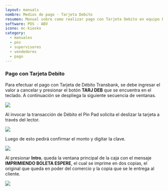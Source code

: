 ```yaml
---
layout: manuals
nombre: Medios de pago - Tarjeta Debito
resumen: Manual sobre como realizar pago con Tarjeta Debito en equipo POS.
software: POS - ABV
icono: mc-kiosko
category:
  - manuales
  - pos
  - supervisores
  - vendedores
  - pago
---
```

### Pago con Tarjeta Debito

Para efectuar el pago con Tarjeta de Débito Transbank, se debe ingresar el valor a cancelar y presionar el botón **TARJ DEB** que se encuentra en el teclado. A continuación se despliega la siguiente secuencia de ventanas.

<p class="centrado"><img src="{{site.baseurl}}/docs/pos/img/contrato/44.png"></p>

Al invocar la transacción de Débito el Pin Pad solicita el deslizar la tarjeta a través del lector.

<p class="centrado"><img src="{{site.baseurl}}/docs/pos/img/contrato/45.png"></p>

Luego de esto pedirá confirmar el monto y digitar la clave.

<p class="centrado"><img src="{{site.baseurl}}/docs/pos/img/contrato/46.png"></p>

Al presionar **Intro**, queda la ventana principal de la caja con el mensaje **IMPRIMIENDO BOLETA ESPERE**, el cual se imprime en dos copias, el original que queda en poder del comercio y la copia que se le entrega al cliente.

<p class="centrado"><img src="{{site.baseurl}}/docs/pos/img/contrato/47.png"></p>